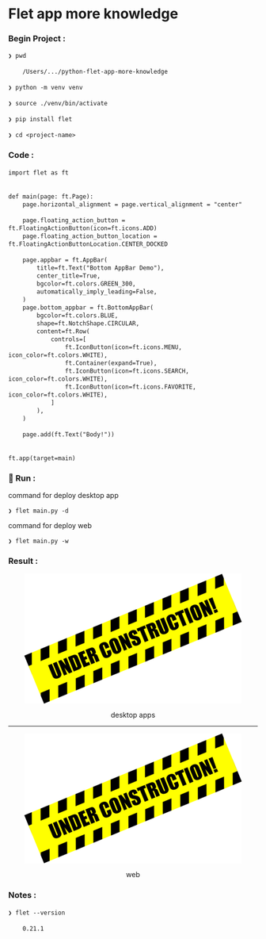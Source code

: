# Flet app more knowledge


### Begin Project :

    ❯ pwd

        /Users/.../python-flet-app-more-knowledge

    ❯ python -m venv venv

    ❯ source ./venv/bin/activate

    ❯ pip install flet

    ❯ cd <project-name>


### Code :

    import flet as ft


    def main(page: ft.Page):
        page.horizontal_alignment = page.vertical_alignment = "center"

        page.floating_action_button = ft.FloatingActionButton(icon=ft.icons.ADD)
        page.floating_action_button_location = ft.FloatingActionButtonLocation.CENTER_DOCKED

        page.appbar = ft.AppBar(
            title=ft.Text("Bottom AppBar Demo"),
            center_title=True,
            bgcolor=ft.colors.GREEN_300,
            automatically_imply_leading=False,
        )
        page.bottom_appbar = ft.BottomAppBar(
            bgcolor=ft.colors.BLUE,
            shape=ft.NotchShape.CIRCULAR,
            content=ft.Row(
                controls=[
                    ft.IconButton(icon=ft.icons.MENU, icon_color=ft.colors.WHITE),
                    ft.Container(expand=True),
                    ft.IconButton(icon=ft.icons.SEARCH, icon_color=ft.colors.WHITE),
                    ft.IconButton(icon=ft.icons.FAVORITE, icon_color=ft.colors.WHITE),
                ]
            ),
        )

        page.add(ft.Text("Body!"))


    ft.app(target=main)




### &#x1F3C3; Run :

command for deploy desktop app

    ❯ flet main.py -d 


command for deploy web

    ❯ flet main.py -w

    

### Result :

<p align="center">
    <img src="./gambar-petunjuk/under_construction_small.png" alt="under_construction_small" style="display: block; margin: 0 auto;">
</p>
<p align="center">desktop apps</p>

---

<p align="center">
    <img src="./gambar-petunjuk/under_construction_small.png" alt="under_construction_small" style="display: block; margin: 0 auto;">
</p>
<p align="center">web</p>


### Notes :

    ❯ flet --version

        0.21.1

